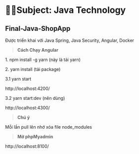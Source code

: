 # 🧑‍💻Subject: Java Technology

## Final-Java-ShopApp 

<p>Được triển khai với Java Spring, Java Security, Angular, Docker</p>

> __Cách Chạy Angular__
<p>1. npm install -g yarn (này là tải yarn)</p>
<p>2. yarn install (tải package)</p>
<p>3.1 yarn start</p>

http://localhost:4200/

<p>3.2 yarn start:dev (nên dùng)</p>

http://localhost:4300/

> __Chú ý__
<p> Mỗi lần pull lên nhớ xóa file node_modules</p>

> __Mở phpMyadmin__

http://localhost:8100/

